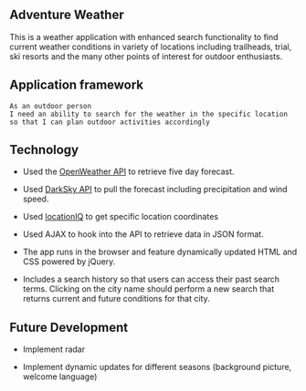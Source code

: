 ## Adventure Weather

This is a weather application with enhanced search functionality to find current weather conditions in variety of locations including trailheads, trial, ski resorts and the many other points of interest for outdoor enthusiasts. 

## Application framework

```
As an outdoor person
I need an ability to search for the weather in the specific location
so that I can plan outdoor activities accordingly
```

## Technology

* Used the [OpenWeather API](https://openweathermap.org/api) to retrieve five day forecast.

* Used [DarkSky API](https://darksky.net/dev/docs) to pull the forecast including precipitation and wind speed.

* Used [locationIQ](https://locationiq.com/docs) to get specific location coordinates

* Used AJAX to hook into the API to retrieve data in JSON format.

* The app runs in the browser and feature dynamically updated HTML and CSS powered by jQuery.

* Includes a search history so that users can access their past search terms. Clicking on the city name should perform a new search that returns current and future conditions for that city. 

## Future Development

* Implement radar

* Implement dynamic updates for different seasons (background picture, welcome language)

